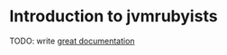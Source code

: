 # Introduction to jvmrubyists

TODO: write [great documentation](http://jacobian.org/writing/great-documentation/what-to-write/)
